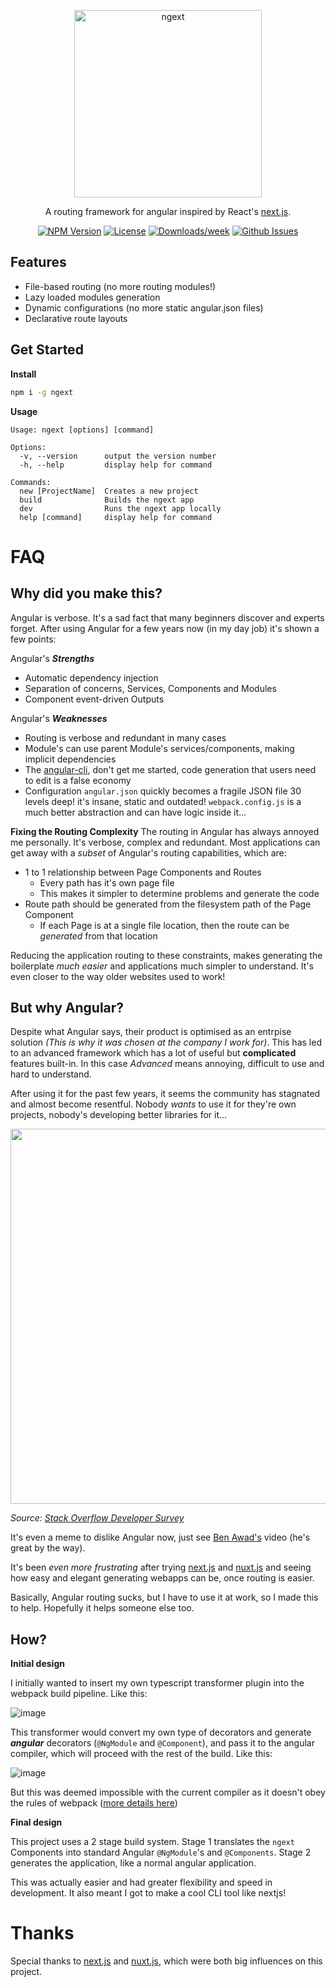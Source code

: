<p align="center">
  <img alt="ngext" width="300" src="https://i.imgur.com/nK7qiGI.png">
</p>

<div align="center">
A routing framework for angular inspired by React's <a href="https://github.com/vercel/next.js">next.js</a>.
</div>

<div align="center">

<!-- [START badges] -->
[![NPM Version](https://img.shields.io/npm/v/ngext.svg)](https://www.npmjs.com/package/ngext) 
[![License](https://img.shields.io/npm/l/ngext.svg)](https://github.com/benwinding/ngext/blob/master/LICENSE) 
[![Downloads/week](https://img.shields.io/npm/dm/ngext.svg)](https://www.npmjs.com/package/ngext) 
[![Github Issues](https://img.shields.io/github/issues/benwinding/ngext.svg)](https://github.com/benwinding/ngext)
<!-- [END badges] -->

</div>

## Features

- File-based routing (no more routing modules!)
- Lazy loaded modules generation
- Dynamic configurations (no more static angular.json files)
- Declarative route layouts

## Get Started

**Install**
``` sh
npm i -g ngext
```
**Usage**
```
Usage: ngext [options] [command]

Options:
  -v, --version      output the version number
  -h, --help         display help for command

Commands:
  new [ProjectName]  Creates a new project
  build              Builds the ngext app
  dev                Runs the ngext app locally
  help [command]     display help for command
```

# FAQ

## Why did you make this?

Angular is verbose. It's a sad fact that many beginners discover and experts forget. After using Angular for a few years now (in my day job) it's shown a few points:

Angular's ***Strengths***
- Automatic dependency injection
- Separation of concerns, Services, Components and Modules
- Component event-driven Outputs

Angular's ***Weaknesses***
- Routing is verbose and redundant in many cases
- Module's can use parent Module's services/components, making implicit dependencies 
- The [angular-cli](https://github.com/angular/angular-cli), don't get me started, code generation that users need to edit is a false economy
- Configuration `angular.json` quickly becomes a fragile JSON file 30 levels deep! it's insane, static and outdated! `webpack.config.js` is a much better abstraction and can have logic inside it...

**Fixing the Routing Complexity**
The routing in Angular has always annoyed me personally. It's verbose, complex and redundant. Most applications can get away with a *subset* of Angular's routing capabilities, which are:

- 1 to 1 relationship between Page Components and Routes
  - Every path has it's own page file
  - This makes it simpler to determine problems and generate the code
- Route path should be generated from the filesystem path of the Page Component
  - If each Page is at a single file location, then the route can be *generated* from that location

Reducing the application routing to these constraints, makes generating the boilerplate *much easier* and applications much simpler to understand. It's even closer to the way older websites used to work!

## But why Angular?

Despite what Angular says, their product is optimised as an entrpise solution *(This is why it was chosen at the company I work for)*. This has led to an advanced framework which has a lot of useful but **complicated** features built-in. In this case *Advanced* means annoying, difficult to use and hard to understand.

After using it for the past few years, it seems the community has stagnated and almost become resentful. Nobody *wants* to use it for they're own projects, nobody's developing better libraries for it...  

<img width="600" src="https://i.imgur.com/8RmBr4A.png" />

*Source: [Stack Overflow Developer Survey](https://insights.stackoverflow.com/survey/2020#technology-most-loved-dreaded-and-wanted-platforms-loved5)*

It's even a meme to dislike Angular now, just see [Ben Awad's](https://www.youtube.com/watch?v=Hfr-e13av5I) video (he's great by the way).

It's been *even more frustrating* after trying [next.js](https://nextjs.org/) and [nuxt.js](https://nuxtjs.org/) and seeing how easy and elegant generating webapps can be, once routing is easier.

Basically, Angular routing sucks, but I have to use it at work, so I made this to help. Hopefully it helps someone else too.

## How?

**Initial design**

I initially wanted to insert my own typescript transformer plugin into the webpack build pipeline. Like this: 

![image](https://user-images.githubusercontent.com/11782590/98644457-6576c280-2380-11eb-9965-d3cbd8e3db09.png)

This transformer would convert my own type of decorators and generate **_angular_** decorators (`@NgModule` and `@Component`), and pass it to the angular compiler, which will proceed with the rest of the build. Like this:

![image](https://user-images.githubusercontent.com/11782590/98645351-bcc96280-2381-11eb-8966-cb249249f1ea.png)

But this was deemed impossible with the current compiler as it doesn't obey the rules of webpack ([more details here](https://github.com/angular/angular-cli/issues/19328)) 

**Final design**

This project uses a 2 stage build system. Stage 1 translates the `ngext` Components into standard Angular `@NgModule`'s and `@Components`. Stage 2 generates the application, like a normal angular application.

This was actually easier and had greater flexibility and speed in development. It also meant I got to make a cool CLI tool like nextjs!

# Thanks

Special thanks to [next.js](https://nextjs.org/) and [nuxt.js](https://nuxtjs.org/), which were both big influences on this project.
